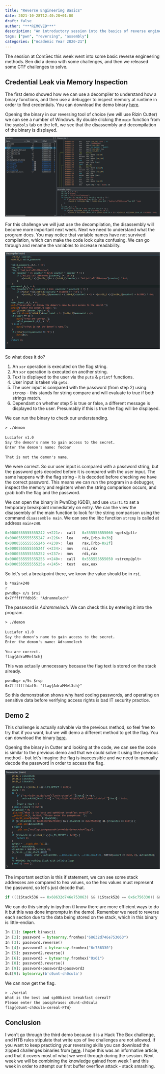 ```yaml
---
title: "Reverse Engineering Basics"
date: 2021-10-28T12:40:28+01:00
draft: false
author: "***REMOVED***"
description: "An introductory session into the basics of reverse engineering"
tags: ["pwn", "reversing", "assembly"]
categories: ["Academic Year 2020-21"]
---
```


The session at ComSec this week went into some basic reverse engineering methods. Ben did a demo with some challenges, and then we released some CTF challenges to solve.


## Credential Leak via Memory Inspection

The first demo showed how we can use a decompiler to understand how a binary functions, and then use a debugger to inspect memory at runtime in order to find credentials. You can download the demo binary [here](binaries/demon). 

Opening the binary in our reversing tool of choice (we will use Rizin Cutter) we can see a number of Windows. By double clicking the `main` function from the `symbols` tab on the left, we see that the disassembly and decompilation of the binary is displayed.

![Cutter Disassembly View](images/ss1.png)

For this challenge we will just use the decompilation, the disassembly will become more important next week. Next we need to understand what the program does. You may notice that variable names have not survived compilation, which can make the code look quite confusing. We can go through and rename the variables to increase readability.

![Cutter Decompiler View](images/ss2.png)

So what does it do?

1. An `xor` operation is executed on the flag string.
2. An `xor` operation is executed on another string. 
3. Text is displayed to the user via the `puts` & `printf` functions.
4. User input is taken via `gets`.
5. The user input is compared with the password (from step 2) using `strcmp` - this stands for string compare and will evaluate to true if both strings match.
6. Dependant on whether step 5 is true or false, a different message is displayed to the user. Presumably if this is true the flag will be displayed.

We can run the binary to check our understanding.

```
> ./demon

Luciafer v1.0
Say the demon's name to gain access to the secret.
Enter the demon's name: foobar

That is not the demon's name.
```

We were correct. So our user input is compared with a password string, but the password gets decoded before it is compared with the user input. The same happens with the flag string - it is decoded before checking we have the correct password. This means we can run the program in a debugger, inspect the memory and registers when the string comparison occurs, and grab both the flag and the password.

We can open the binary in PwnDbg (GDB), and use `starti` to set a temporary breakpoint immediately on entry. We can the view the disassembly of the main function to look for the string comparison using the command `disassemble main`. We can see the libc function `strcmp` is called at address `main+240`.

```python
0x0000555555555242 <+221>:	call   0x555555555060 <gets@plt>
0x0000555555555247 <+226>:	lea    rdx,[rbp-0x3b]
0x000055555555524b <+230>:	lea    rax,[rbp-0x2f]
0x000055555555524f <+234>:	mov    rsi,rdx
0x0000555555555252 <+237>:	mov    rdi,rax
0x0000555555555255 <+240>:	call   0x555555555050 <strcmp@plt>
0x000055555555525a <+245>:	test   eax,eax
```

So let's set a breakpoint there, we know the value should be in `rsi`.

```
b *main+240
r
pwndbg> x/s $rsi
0x7fffffffdb05:	"Adrammelech"
```

The password is *Adrammelech*. We can check this by entering it into the program.

```
> ./demon

Luciafer v1.0
Say the demon's name to gain access to the secret.
Enter the demon's name: Adrammelech

You are correct.
flag{AdraMMel3ch}
```

This was actually unnecessary because the flag text is stored on the stack already.

```
pwndbg> x/5s $rsp
0x7fffffffdaf0:	"flag{AdraMMel3ch}"
```

So this demonstration shows why hard coding passwords, and operating on sensitive data before verifying access rights is bad IT security practice.

## Demo 2

This challenge is actually solvable via the previous method, so feel free to try that if you want, but we will demo a different method to get the flag. You can download the binary [here](binaries/serial).

Opening the binary in Cutter and looking at the code, we can see the code is similar to the previous demo and that we could solve it using the previous method - but let's imagine the flag is inaccessible and we need to manually decode the password in order to access the flag.

![Disassembly of main](images/ss3.png)

The important section is this if statement, we can see some stack addresses are compared to hex values, so the hex values must represent the password, so let's just decode that.

```c
if (((iStack536 == 0x68632d746e753063) && (iStack528 == 0x6c756330)) && (iStack524 == 0x61))
```

We can do this simply in ipython (I know there are more efficient ways to do it but this was done impromptu in the demo). Remember we need to reverse each section due to the data being stored on the stack, which in this binary is little-endian.

```py
In [1]: import binascii
In [2]: password = bytearray.fromhex("68632d746e753063")
In [3]: password.reverse()
In [4]: password2 = bytearray.fromhex("6c756330")
In [5]: password2.reverse()
In [6]: password3 = bytearray.fromhex("0x61")
In [8]: password3.reverse()
In [9]: password+password2+password3
Out[9]: bytearray(b'c0unt-ch0cula')
```

We can now get the flag.

```
> ./serial
What is the best and sp00kiest breakfast cereal?
Please enter the passphrase: c0unt-ch0cula
flag{c0unt-ch0cula-cereal-FTW}
```

## Conclusion

I won't go through the third demo because it is a Hack The Box challenge, and HTB rules stipulate that write ups of live challenges are not allowed. If you want to keep practicing your reversing skills you can download the zipped challenges binaries from [here](binaries/challenges.zip). I hope this was an informative article, and that it covers most of what we went through during the session. Next week we will be combining the knowledge gained from week 1 and this week in order to attempt our first buffer overflow attack - stack smashing.